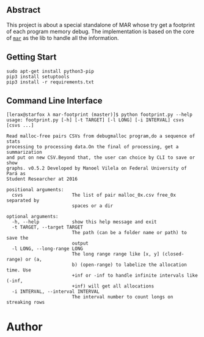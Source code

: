 ## Abstract

This project is about a special standalone of MAR whose try get a footprint of each program memory debug. The implementation is based on the core of [`mar`](https://gitlab.com/ryukinix/mar) as the lib to handle all the information.

## Getting Start

```
sudo apt-get install python3-pip
pip3 install setuptools
pip3 install -r requirements.txt
```

## Command Line Interface
```
[lerax@starfox λ mar-footprint (master)]$ python footprint.py --help
usage: footprint.py [-h] [-t TARGET] [-l LONG] [-i INTERVAL] csvs [csvs ...]

Read malloc-free pairs CSVs from debugmalloc program,do a sequence of stats
processing to processing data.On the final of processing, get a summarization
and put on new CSV.Beyond that, the user can choice by CLI to save or show
graphs. v0.5.2 Developed by Manoel Vilela on Federal University of Pará as
Student Researcher at 2016

positional arguments:
  csvs                  The list of pair malloc_0x.csv free_0x separated by
                        spaces or a dir

optional arguments:
  -h, --help            show this help message and exit
  -t TARGET, --target TARGET
                        The path (can be a folder name or path) to save the
                        output
  -l LONG, --long-range LONG
                        The long range range like [x, y] (closed-range) or (a,
                        b) (open-range) to labelize the allocation time. Use
                        +inf or -inf to handle infinite intervals like (-inf,
                        +inf) will get all allocations
  -i INTERVAL, --interval INTERVAL
                        The interval number to count longs on streaking rows
```

# Author

